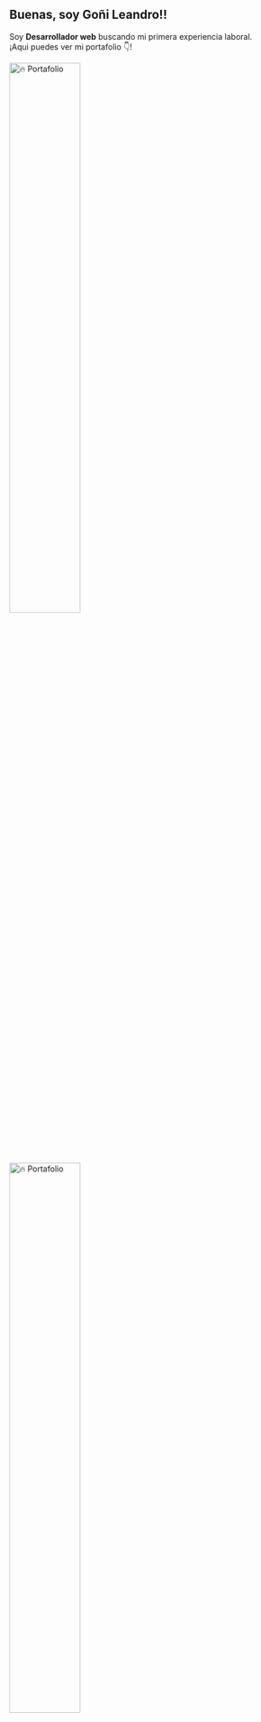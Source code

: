 ## Buenas, soy Goñi Leandro!!

<p>Soy <strong>Desarrollador web</strong> buscando mi primera experiencia laboral.<br />¡Aqui puedes ver mi portafolio 👇!</p>


 <div>
   <a href='https://lean-13.github.io/portafolio/'>
    <img width='50%' src='[https://user-images.githubusercontent.com/92491826/168451155-efd1fb46-367c-47e1-94bd-1c3c242620a0.PNG](https://user-        images.githubusercontent.com/92491826/172252172-d59c01d6-706d-49b1-a111-d7fdfdaf586b.PNG' alt='🔥 Portafolio' />
   </a>
 </div>
  <div>
   <a href='https://lean-13.github.io/portafolio/'>
    <img width='50%' src='[https://user-images.githubusercontent.com/92491826/168451155-efd1fb46-367c-47e1-94bd-1c3c242620a0.PNG](https://user-        images.githubusercontent.com/92491826/172252172-d59c01d6-706d-49b1-a111-d7fdfdaf586b.PNG' alt='🔥 Portafolio' />
   </a>
 </div>
  



## Redes sociales

<div> 
    <a href='https://www.linkedin.com/in/leandro-go%C3%B1i-5573a8228/'>Linkedin</a>
</div>
  

